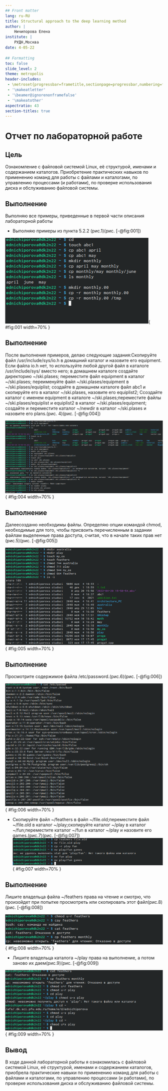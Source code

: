 ```yaml
---
## Front matter
lang: ru-RU
title: Structural approach to the deep learning method
author: |
	Ничипорова Елена
institute: |
	РУДН,Москва
date: 4-05-22

## Formatting
toc: false
slide_level: 2
theme: metropolis
header-includes: 
 - \metroset{progressbar=frametitle,sectionpage=progressbar,numbering=fraction}
 - '\makeatletter'
 - '\beamer@ignorenonframefalse'
 - '\makeatother'
aspectratio: 43
section-titles: true
---
```


# Отчет по лабораторной работе

## Цель
Ознакомление с файловой системой Linux, её структурой, именами и содержанием
каталогов. Приобретение практических навыков по применению команд для работы
с файлами и каталогами, по управлению процессами (и работами), по проверке использования диска и обслуживанию файловой системы.

## Выполнение 

Выполняю все примеры, приведенные в первой части описания лабораторной работы 
- Выполняю примеры из пункта 5.2.2 (рис.1)(рис. [-@fig:001])

![Пример 1](image/1.png){ #fig:001 width=70% }

## Выполнение
После выполнения примеров, делаю следующие задания:Скопируйте файл /usr/include/sys/io.h в домашний каталог и назовите его
equipment. Если файла io.h нет, то используйте любой другой файл в каталоге
/usr/include/sys/ вместо него; в домашнем каталоге создайте директорию ~/ski.plases; переместите файл equipment в каталог ~/ski.plases; переименуйте файл ~/ski.plases/equipment в ~/ski.plases/equiplist; создайте в домашнем каталоге файл abc1 и скопируйте его в каталог
~/ski.plases, назовите его equiplist2; Ссоздайте каталог с именем equipment в каталоге ~/ski.plases;переместите файлы ~/ski.plases/equiplist и equiplist2 в каталог
~/ski.plases/equipment; создайте и переместите каталог ~/newdir в каталог ~/ski.plases и назовите его plans.(рис. 4)(рис. [-@fig:004])

![Выполнение второго задания лабораторной работы](image/4.png){ #fig:004 width=70% }

## Выполнение

Далеесозданю необходимы файлы. Определяю опции командой chmod, необходимые для того, чтобы присвоить перечисленным в задании файлам выделенные права доступа, считая, что в начале таких прав нет (рис.5)(рис. [-@fig:005])

![Опции команды chmod](image/5.png){ #fig:005 width=70% }

## Выполнение
Просмотрите содержимое файла /etc/password.(рис.6)(рис. [-@fig:006])

![Содержимое файла /etc/passwd](image/6.png){ #fig:006 width=70% }
- Скопируйте файл ~/feathers в файл ~/file.old;переместите файл ~/file.old в каталог ~/play;скопируйте каталог ~/play в каталог ~/fun;переместите каталог ~/fun в каталог ~/play и назовите его games.(рис.7)(рис. [-@fig:007])
![Каталог games](image/7.png){ #fig:007 width=70% }

## Выполнение

Лишите владельца файла ~/feathers права на чтение и смотрю, что произойдет при попытке просмотреть или скопировать этот файл(рис.8)(рис. [-@fig:008])

![Изменение прав доступа файла feathers](image/8.png){ #fig:008 width=70% }

- Лишите владельца каталога ~/play права на выполнение, а потом заново их даем(рис.9)(рис. [-@fig:009])

![Изменение прав доступа файла play](image/9.png){ #fig:009 width=70% }

## Вывод
В ходе данной лабораторной работы я ознакомилась с файловой системой Linux, её структурой, именами и содержанием
каталогов, приобрела практические навыки по применению команд для работы
с файлами и каталогами, по управлению процессами (и работами), по проверке использования диска и обслуживанию файловой системы.


